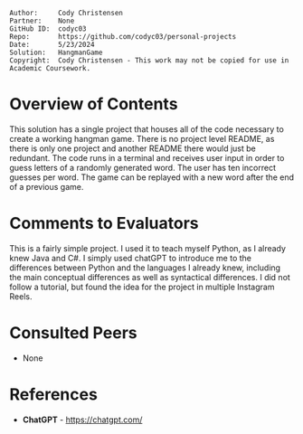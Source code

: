 ```
Author:     Cody Christensen
Partner:    None
GitHub ID:  codyc03
Repo:       https://github.com/codyc03/personal-projects
Date:       5/23/2024
Solution:   HangmanGame
Copyright:  Cody Christensen - This work may not be copied for use in Academic Coursework.
```

# Overview of Contents
This solution has a single project that houses all of the code necessary to create a working hangman
game. There is no project level README, as there is only one project and another README there would
just be redundant. The code runs in a terminal and receives user input in order to guess letters of a 
randomly generated word. The user has ten incorrect guesses per word. The game can be replayed with a 
new word after the end of a previous game.

# Comments to Evaluators
This is a fairly simple project. I used it to teach myself Python, as I already knew Java and C#. I simply
used chatGPT to introduce me to the differences between Python and the languages I already knew, including 
the main conceptual differences as well as syntactical differences. I did not follow a tutorial, but found the
idea for the project in multiple Instagram Reels.

# Consulted Peers
* None

# References
* **ChatGPT** - https://chatgpt.com/
